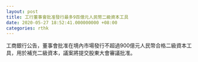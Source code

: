 ```yaml
---
layout: post
title: 工行董事會批准發行最多9百億元人民幣二級資本工具
date: 2020-05-27 18:52:41.000000000 +08:00
categories: rthk
---
```


工商銀行公告，董事會批准在境內市場發行不超過900億元人民幣合格二級資本工具，用於補充二級資本，議案將提交股東大會審議批准。
